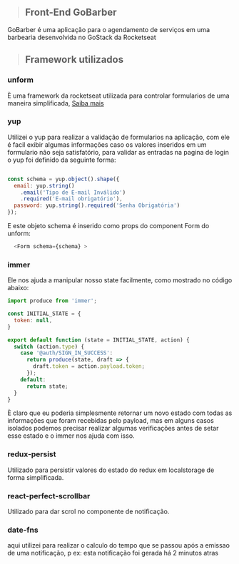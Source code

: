 > ## Front-End GoBarber

GoBarber é uma aplicação para o agendamento de serviços em uma barbearia desenvolvida no GoStack da Rocketseat


> ## Framework utilizados

### unform
È  uma framework da rocketseat utilizada para controlar formularios de uma maneira simplificada, [Saiba mais](https://github.com/Rocketseat/unform)

### yup 
Utilizei o yup para realizar a validação de formularios na aplicação, com ele é facil exibir algumas informações caso os valores inseridos em um formulario não seja satisfatório, para validar as entradas na pagina de login o yup foi definido da seguinte forma:

```javascript

const schema = yup.object().shape({
  email: yup.string()
    .email('Tipo de E-mail Inválido')
    .required('E-mail obrigatório'),
  password: yup.string().required('Senha Obrigatória')
});

```

E este objeto schema é inserido como props do component Form do unform: 
```javascript
  <Form schema={schema} >
```

### immer
Ele nos ajuda a manipular nosso state facilmente, como mostrado no código abaixo:
```javascript
import produce from 'immer';

const INITIAL_STATE = {
  token: null,
}

export default function (state = INITIAL_STATE, action) {
  switch (action.type) {
    case '@auth/SIGN_IN_SUCCESS':
      return produce(state, draft => {
        draft.token = action.payload.token;
      });
    default:
      return state;
  }
}
```

È claro que eu poderia simplesmente retornar um novo estado com todas as informações que foram recebidas pelo payload, mas em alguns casos isolados podemos precisar realizar algumas verificações antes de setar esse estado e o immer nos ajuda com isso.
 

### redux-persist
Utilizado para persistir valores do estado do redux em localstorage de forma simplificada.

### react-perfect-scrollbar
Utilizado para dar scrol no componente de notificação.

### date-fns
aqui utilizei para realizar o calculo do tempo que se passou após a emissao de uma notificação, p ex: esta notificação foi gerada há 2 minutos atras
